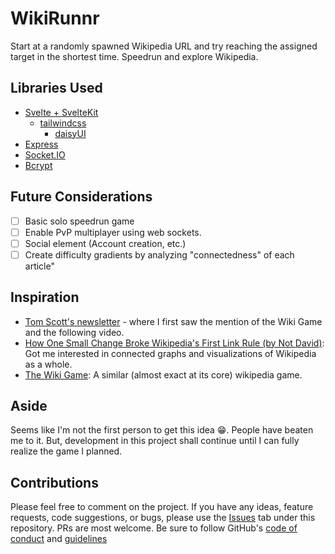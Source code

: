 # WikiRunnr

Start at a randomly spawned Wikipedia URL and try reaching the assigned target
in the shortest time. Speedrun and explore Wikipedia. 

## Libraries Used

- [Svelte + SvelteKit](https://svelte.dev/)
    - [tailwindcss](https://tailwindcss.com/)
        - [daisyUI](https://daisyui.com/)
- [Express](https://expressjs.com/)
- [Socket.IO](https://socket.io/)
- [Bcrypt](https://www.npmjs.com/package/bcrypt)

## Future Considerations

- [ ] Basic solo speedrun game
- [ ] Enable PvP multiplayer using web sockets. 
- [ ] Social element (Account creation, etc.)
- [ ] Create difficulty gradients by analyzing "connectedness" of each article"

## Inspiration

- [Tom Scott's newsletter](https://www.tomscott.com/newsletter/) - where I
  first saw the mention of the Wiki Game and the following video.
- [How One Small Change Broke Wikipedia's First Link Rule (by Not
  David)](https://www.youtube.com/watch?v=-llumS2rA8I): Got me interested in
  connected graphs and visualizations of Wikipedia as a whole.
- [The Wiki Game](https://www.thewikigame.com/play/): A similar (almost exact
  at its core) wikipedia game.

## Aside

Seems like I'm not the first person to get this idea 😁. People have beaten me
to it. But, development in this project shall continue until I can fully
realize the game I planned. 

## Contributions

Please feel free to comment on the project. If you have any ideas, feature
requests, code suggestions, or bugs, please use the
[Issues](https://github.com/amazinglySK/WikiRunnr/issues) tab under this
repository. PRs are most welcome. Be sure to follow GitHub's [code of
conduct](https://docs.github.com/en/site-policy/github-terms/github-community-code-of-conduct)
and
[guidelines](https://docs.github.com/en/site-policy/github-terms/github-community-guidelines)
